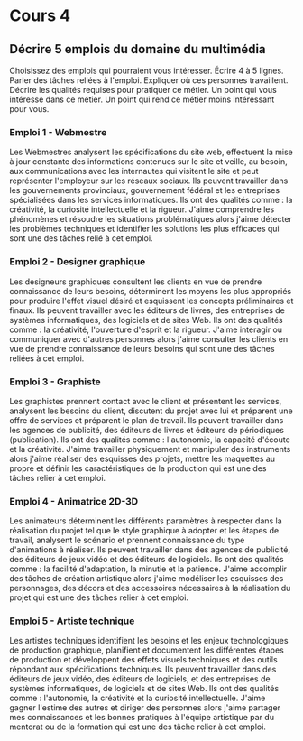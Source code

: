 # Cours 4
## Décrire 5 emplois du domaine du multimédia
Choisissez des emplois qui pourraient vous intéresser. 
Écrire 4 à 5 lignes. Parler des tâches reliées à l'emploi. Expliquer où ces personnes travaillent. Décrire les qualités requises pour pratiquer ce métier. Un point qui vous intéresse dans ce métier. Un point qui rend ce métier moins intéressant pour vous.  

### Emploi 1 - Webmestre

Les Webmestres analysent les spécifications du site web, effectuent la mise à jour constante des informations contenues sur le site et veille, au besoin, aux communications avec les internautes qui visitent le site et peut représenter l'employeur sur les réseaux sociaux. Ils peuvent travailler dans les gouvernements provinciaux, gouvernement fédéral et les entreprises spécialisées dans les services informatiques. Ils ont des qualités comme : la créativité, la curiosité intellectuelle et la rigueur. J'aime comprendre les phénomènes et résoudre les situations problématiques alors j'aime détecter les problèmes techniques et identifier les solutions les plus efficaces qui sont une des tâches relié à cet emploi.
### Emploi 2 - Designer graphique

Les designeurs graphiques consultent les clients en vue de prendre connaissance de leurs besoins, déterminent les moyens les plus appropriés pour produire l'effet visuel désiré et esquissent les concepts préliminaires et finaux. Ils peuvent travailler avec les éditeurs de livres, des entreprises de systèmes informatiques, des logiciels et de sites Web. Ils ont des qualités comme : la créativité, l'ouverture d'esprit et la rigueur. J'aime interagir ou communiquer avec d'autres personnes alors j'aime consulter les clients en vue de prendre connaissance de leurs besoins qui sont une des tâches reliées à cet emploi.
### Emploi 3 - Graphiste

Les graphistes prennent contact avec le client et présentent les services, analysent les besoins du client, discutent du projet avec lui et préparent une offre de services et préparent le plan de travail. Ils peuvent travailler dans les agences de publicité, des éditeurs de livres et éditeurs de périodiques (publication). Ils ont des qualités comme : l'autonomie, la capacité d'écoute et la créativité. J'aime travailler physiquement et manipuler des instruments alors j'aime réaliser des esquisses des projets, mettre les maquettes au propre et définir les caractéristiques de la production qui est une des tâches relier à cet emploi.
### Emploi 4 - Animatrice 2D-3D

Les animateurs déterminent les différents paramètres à respecter dans la réalisation du projet tel que le style graphique à adopter et les étapes de travail, analysent le scénario et prennent connaissance du type d'animations à réaliser. Ils peuvent travailler dans des agences de publicité, des éditeurs de jeux vidéo et des éditeurs de logiciels. Ils ont des qualités comme : la facilité d'adaptation, la minutie et la patience. J'aime accomplir des tâches de création artistique alors j'aime modéliser les esquisses des personnages, des décors et des accessoires nécessaires à la réalisation du projet qui est une des tâches relier à cet emploi.
### Emploi 5 - Artiste technique

Les artistes techniques identifient les besoins et les enjeux technologiques de production graphique, planifient et documentent les différentes étapes de production et développent des effets visuels techniques et des outils répondant aux spécifications techniques. Ils peuvent travailler dans des éditeurs de jeux vidéo, des éditeurs de logiciels, et des entreprises de systèmes informatiques, de logiciels et de sites Web. Ils ont des qualités comme : l'autonomie, la créativité et la curiosité intellectuelle. J'aime gagner l'estime des autres et diriger des personnes alors j'aime partager mes connaissances et les bonnes pratiques à l'équipe artistique par du mentorat ou de la formation qui est une des tâche relier à cet emploi.
